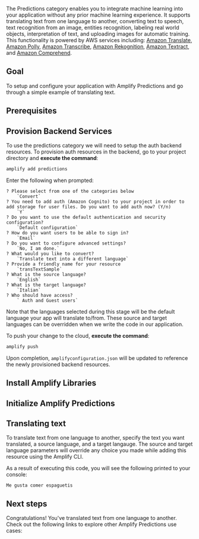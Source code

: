 The Predictions category enables you to integrate machine learning into your application without any prior machine learning experience. It supports translating text from one language to another, converting text to speech, text recognition from an image, entities recognition, labeling real world objects, interpretation of text, and uploading images for automatic training. This functionality is powered by AWS services including: [Amazon Translate](https://docs.aws.amazon.com/translate/latest/dg/what-is.html), [Amazon Polly](https://docs.aws.amazon.com/polly/latest/dg/what-is.html), [Amazon Transcribe](https://docs.aws.amazon.com/transcribe/latest/dg/what-is-transcribe.html), [Amazon Rekognition](https://docs.aws.amazon.com/rekognition/latest/dg/what-is.html), [Amazon Textract](https://docs.aws.amazon.com/textract/latest/dg/what-is.html), and [Amazon Comprehend](https://docs.aws.amazon.com/comprehend/latest/dg/what-is.html).

<inline-fragment platform="ios" src="~/lib/predictions/fragments/ios/getting-started/10_coreml.md"></inline-fragment>

## Goal

To setup and configure your application with Amplify Predictions and go through a simple example of translating text.

## Prerequisites

<inline-fragment platform="ios" src="~/lib/predictions/fragments/ios/getting-started/20_preReq.md"></inline-fragment>
<inline-fragment platform="android" src="~/lib/predictions/fragments/android/getting-started/20_preReq.md"></inline-fragment>

## Provision Backend Services

To use the predictions category we will need to setup the auth backend resources.  To provision auth resources in the backend, go to your project directory and **execute the command**:

```bash
amplify add predictions
```

Enter the following when prompted:

```console
? Please select from one of the categories below
    `Convert`
? You need to add auth (Amazon Cognito) to your project in order to add storage for user files. Do you want to add auth now? (Y/n) 
    `Y`
? Do you want to use the default authentication and security configuration?
    `Default configuration`
? How do you want users to be able to sign in?
    `Email`
? Do you want to configure advanced settings?
    `No, I am done.`
? What would you like to convert?
    `Translate text into a different language`
? Provide a friendly name for your resource
    `transTextSample`
? What is the source language?
    `English`
? What is the target language?
    `Italian`
? Who should have access?
    ` Auth and Guest users`
```

Note that the languages selected during this stage will be the default language your app will translate to/from. These source and target languages can be overridden when we write the code in our application.

To push your change to the cloud, **execute the command**:

```bash
amplify push
```

Upon completion, `amplifyconfiguration.json` will be updated to reference the newly provisioned backend resources.

## Install Amplify Libraries

<inline-fragment platform="ios" src="~/lib/predictions/fragments/ios/getting-started/30_installLib.md"></inline-fragment>
<inline-fragment platform="android" src="~/lib/predictions/fragments/android/getting-started/30_installLib.md"></inline-fragment>

## Initialize Amplify Predictions

<inline-fragment platform="ios" src="~/lib/predictions/fragments/ios/getting-started/40_init.md"></inline-fragment>
<inline-fragment platform="android" src="~/lib/predictions/fragments/android/getting-started/40_init.md"></inline-fragment>

## Translating text

To translate text from one language to another, specify the text you want translated, a source language, and a target langauge. The source and target language parameters will override any choice you made while adding this resource using the Amplify CLI.

<inline-fragment platform="ios" src="~/lib/predictions/fragments/ios/getting-started/50_translate.md"></inline-fragment>
<inline-fragment platform="android" src="~/lib/predictions/fragments/android/getting-started/50_translate.md"></inline-fragment>

As a result of executing this code, you will see the following printed to your console:

```console
Me gusta comer espaguetis
```

## Next steps

Congratulations! You've translated text from one language to another. Check out the following links to explore other Amplify Predictions use cases:

<inline-fragment platform="ios" src="~/lib/predictions/fragments/ios/getting-started/60_nextSteps.md"></inline-fragment>
<inline-fragment platform="android" src="~/lib/predictions/fragments/android/getting-started/60_nextSteps.md"></inline-fragment>